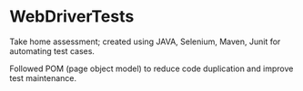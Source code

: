 # WebDriverTests

Take home assessment; created using JAVA, Selenium, Maven, Junit for automating test cases. 

Followed POM (page object model) to reduce code duplication and improve test maintenance.
